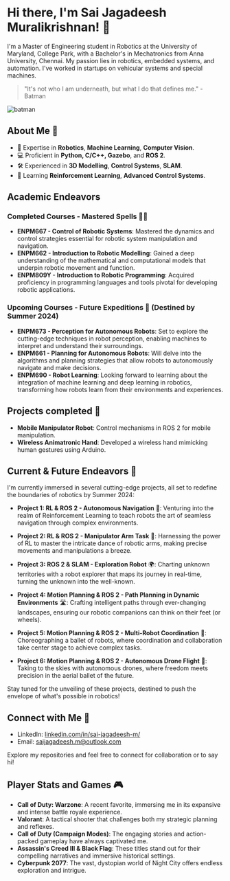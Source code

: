 # Hi there, I'm Sai Jagadeesh Muralikrishnan! 👋

I'm a Master of Engineering student in Robotics at the University of Maryland, College Park, with a Bachelor's in Mechatronics from Anna University, Chennai. My passion lies in robotics, embedded systems, and automation. I've worked in startups on vehicular systems and special machines.

> "It's not who I am underneath, but what I do that defines me." - Batman

![batman](https://github.com/cravotics/personal_repo/assets/90138418/c0df7d81-c9e6-421c-9c76-166ba113513c)


## About Me 🙋 

- 🤖 Expertise in **Robotics**, **Machine Learning**, **Computer Vision**.
- 💻 Proficient in **Python, C/C++, Gazebo**, and **ROS 2**.
- 🛠️ Experienced in **3D Modelling**, **Control Systems**, **SLAM**.
- 🌱 Learning **Reinforcement Learning**, **Advanced Control Systems**.

## Academic Endeavors

### Completed Courses - Mastered Spells 🧙‍♂️
- **ENPM667 - Control of Robotic Systems**: Mastered the dynamics and control strategies essential for robotic system manipulation and navigation.
- **ENPM662 - Introduction to Robotic Modelling**: Gained a deep understanding of the mathematical and computational models that underpin robotic movement and function.
- **ENPM809Y - Introduction to Robotic Programming**: Acquired proficiency in programming languages and tools pivotal for developing robotic applications.

### Upcoming Courses - Future Expeditions 🌌 (Destined by Summer 2024)
- **ENPM673 - Perception for Autonomous Robots**: Set to explore the cutting-edge techniques in robot perception, enabling machines to interpret and understand their surroundings.
- **ENPM661 - Planning for Autonomous Robots**: Will delve into the algorithms and planning strategies that allow robots to autonomously navigate and make decisions.
- **ENPM690 - Robot Learning**: Looking forward to learning about the integration of machine learning and deep learning in robotics, transforming how robots learn from their environments and experiences.


## Projects completed 🤖

- **Mobile Manipulator Robot**: Control mechanisms in ROS 2 for mobile manipulation.
- **Wireless Animatronic Hand**: Developed a wireless hand mimicking human gestures using Arduino.

## Current & Future Endeavors 🚀

I'm currently immersed in several cutting-edge projects, all set to redefine the boundaries of robotics by Summer 2024:

- **Project 1: RL & ROS 2 - Autonomous Navigation** 🧭: Venturing into the realm of Reinforcement Learning to teach robots the art of seamless navigation through complex environments.

- **Project 2: RL & ROS 2 - Manipulator Arm Task** 🤖: Harnessing the power of RL to master the intricate dance of robotic arms, making precise movements and manipulations a breeze.

- **Project 3: ROS 2 & SLAM - Exploration Robot** 🌍: Charting unknown territories with a robot explorer that maps its journey in real-time, turning the unknown into the well-known.

- **Project 4: Motion Planning & ROS 2 - Path Planning in Dynamic Environments** 🛣️: Crafting intelligent paths through ever-changing landscapes, ensuring our robotic companions can think on their feet (or wheels).

- **Project 5: Motion Planning & ROS 2 - Multi-Robot Coordination** 🤝: Choreographing a ballet of robots, where coordination and collaboration take center stage to achieve complex tasks.

- **Project 6: Motion Planning & ROS 2 - Autonomous Drone Flight** 🚁: Taking to the skies with autonomous drones, where freedom meets precision in the aerial ballet of the future.

Stay tuned for the unveiling of these projects, destined to push the envelope of what's possible in robotics!


## Connect with Me  🤝

- LinkedIn: [linkedin.com/in/sai-jagadeesh-m/](https://linkedin.com/in/sai-jagadeesh-m/)
- Email: [saijagadeesh.m@outlook.com](mailto:saijagadeesh.m@outlook.com)

Explore my repositories and feel free to connect for collaboration or to say hi!


## Player Stats and Games  🎮

- **Call of Duty: Warzone**: A recent favorite, immersing me in its expansive and intense battle royale experience.
- **Valorant**: A tactical shooter that challenges both my strategic planning and reflexes.
- **Call of Duty (Campaign Modes)**: The engaging stories and action-packed gameplay have always captivated me.
- **Assassin's Creed III & Black Flag**: These titles stand out for their compelling narratives and immersive historical settings.
- **Cyberpunk 2077**: The vast, dystopian world of Night City offers endless exploration and intrigue.

